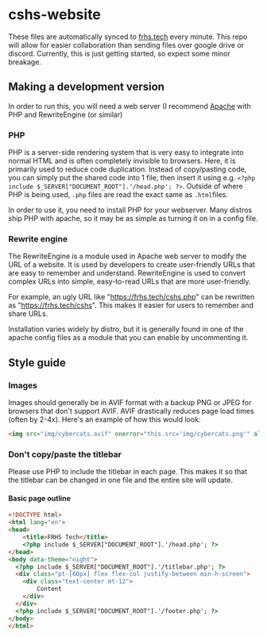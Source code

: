 # cshs-website
These files are automatically synced to [frhs.tech](https://frhs.tech) every minute. This repo will allow for easier collaboration than sending files over google drive or discord.
Currently, this is just getting started, so expect some minor breakage.

## Making a development version
In order to run this, you will need a web server (I recommend [Apache](https://httpd.apache.org/) with PHP and RewriteEngine (or similar)

### PHP
PHP is a server-side rendering system that is very easy to integrate into normal HTML and is often completely invisible to browsers. Here, it is primarily used to reduce code duplication. Instead of copy/pasting code, you can simply put the shared code into 1 file, then insert it using e.g. `<?php include $_SERVER["DOCUMENT_ROOT"].'/head.php'; ?>`. Outside of where PHP is being used, `.php` files are read the exact same as `.html`files.

In order to use it, you need to install PHP for your webserver. Many distros ship PHP with apache, so it may be as simple as turning it on in a config file.

### Rewrite engine
The RewriteEngine is a module used in Apache web server to modify the URL of a website. It is used by developers to create user-friendly URLs that are easy to remember and understand. RewriteEngine is used to convert complex URLs into simple, easy-to-read URLs that are more user-friendly.

For example, an ugly URL like "https://frhs.tech/cshs.php" can be rewritten as "https://frhs.tech/cshs". This makes it easier for users to remember and share URLs.

Installation varies widely by distro, but it is generally found in one of the apache config files as a module that you can enable by uncommenting it.

## Style guide

### Images

Images should generally be in AVIF format with a backup PNG or JPEG for browsers that don't support AVIF. AVIF drastically reduces page load times (often by 2-4x). Here's an example of how this would look:

```html
<img src="img/cybercats.avif" onerror="this.src='img/cybercats.png'" alt="CyberCats Logo"  />
```

### Don't copy/paste the titlebar

Please use PHP to include the titlebar in each page. This makes it so that the titlebar can be changed in one file and the entire site will update.

#### Basic page outline

```html
<!DOCTYPE html>
<html lang="en">
<head>
    <title>FRHS Tech</title>
    <?php include $_SERVER["DOCUMENT_ROOT"].'/head.php'; ?>
</head>
<body data-theme="night">
  <?php include $_SERVER["DOCUMENT_ROOT"].'/titlebar.php'; ?>
  <div class="pt-[60px] flex flex-col justify-between min-h-screen">
    <div class="text-center mt-12">
        Content
    </div>
  </div>
  <?php include $_SERVER["DOCUMENT_ROOT"].'/footer.php'; ?>
</body>
</html>
```
